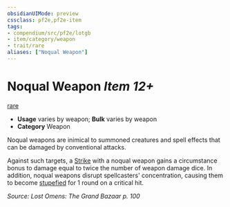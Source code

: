 ```yaml
---
obsidianUIMode: preview
cssclass: pf2e,pf2e-item
tags:
- compendium/src/pf2e/lotgb
- item/category/weapon
- trait/rare
aliases: ["Noqual Weapon"]
---
```

# Noqual Weapon *Item 12+*  
[rare](../../../rules/traits/rare.md)  

- **Usage** varies by weapon; **Bulk** varies by weapon
- **Category** Weapon

Noqual weapons are inimical to summoned creatures and spell effects that can be damaged by conventional attacks.

Against such targets, a [Strike](../../../rules/actions/strike.md) with a noqual weapon gains a circumstance bonus to damage equal to twice the number of weapon damage dice. In addition, noqual weapons disrupt spellcasters' concentration, causing them to become [stupefied](../../../rules/conditions.md#Stupefied) for 1 round on a critical hit.

*Source: Lost Omens: The Grand Bazaar p. 100*